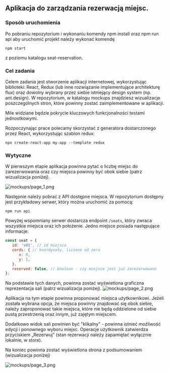 ## Aplikacja do zarządzania rezerwacją miejsc.

### Sposób uruchomienia
Po pobraniu repozytorium i wykonaniu komendy npm install oraz npm run api aby uruchomić projekt należy wykonać komendę
```
npm start
```
z poziomu katalogu seat-reservation.


### Cel zadania
Celem zadania jest stworzenie aplikacji internetowej, wykorzystując biblioteki: React, Redux (lub inne rozwiązanie implementujące architekturę flux) oraz dowolny wybrany przez siebie istniejący design system (np. ant.design).
W repozytorium, w katalogu mockups znajdziesz wizualizacje poszczególnych stron, które powinny zostać zaimplementowane w aplikacji.

Mile widziane będzie pokrycie kluczowych funkcjonalności testami jednostkowymi.

Rozpoczynając prace polecamy skorzystać z generatora dostarczonego przez React, wykorzystując szablon redux:
```
npx create-react-app my-app --template redux
```

### Wytyczne

W pierwszym etapie aplikacja powinna pytać o liczbę miejsc do zarezerwowania oraz czy miejsca powinny być obok siebie (patrz wizualizacja poniżej).

![mockups/page_1.png](mockups/page_1.png)

Następnie należy pobrać z API dostępne miejsca. W repozytorium dostępny jest przykładowy serwer, który można uruchomić za pomocą:  
```
npm run api
```

Powyżej wspomniany serwer dostarcza endpoint `/seats`, który zwraca wszystkie miejsca oraz ich położenie. Jedno miejsce posiada następujące informacje:
```javascript
const seat = {
   id: 's01', // id miejsca
   cords: { // koordynaty, liczone od zera
      x: 0,
      y: 1,
   },
   reserved: false, // boolean - czy miejsce jest już zarezerwowane
};
```

Na podstawie tych danych, powinna zostać wyświetlona graficzna reprezentacja sali (patrz wizualizacja poniżej).
![mockups/page_2.png](mockups/page_2.png)

Aplikacja na tym etapie powinna proponować miejsca użytkownikowi. Jeżeli została wybrana opcja, że miejsca powinny znajdować się obok siebie, należy zaproponować takie miejsca, które nie będą oddzielone od siebie pustą przestrzenią oraz innym, już zajętym miejscem.

Dodatkowo widok sali powinien być "klikalny" - powinna istnieć możliwość edycji i ponownego wyboru miejsc. Operacje użytkownik zatwierdza przyciskiem „Rezerwuj” (stan rezerwacji należy zapamiętać wyłącznie lokalnie, w store).

Na koniec powinna zostać wyświetlona strona z podsumowaniem (wizualizacja poniżej)

![mockups/page_3.png](mockups/page_3.png)
